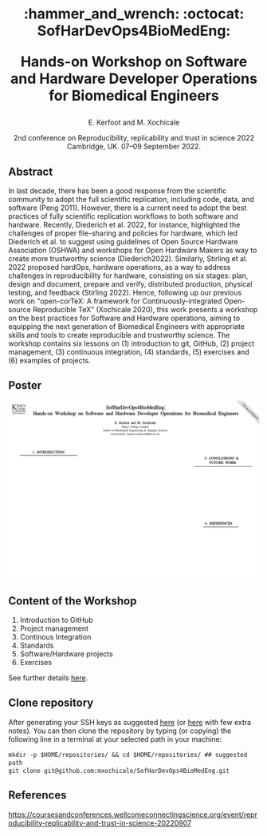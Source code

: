 <h1 align="center">
:hammer_and_wrench: :octocat:	SofHarDevOps4BioMedEng: 

Hands-on Workshop on Software and Hardware Developer Operations for Biomedical Engineers
</h1>
<div align="center">
E. Kerfoot and M. Xochicale     

2nd conference on Reproducibility, replicability and trust in science 2022   
Cambridge, UK. 07–09 September 2022.
</div>


## Abstract 
In last decade, there has been a good response from the scientific community to adopt the full scientific replication, including code, data, and software (Peng 2011). 
However, there is a current need to adopt the best practices of fully scientific replication workflows to both software and hardware.
Recently, Diederich et al. 2022, for instance, highlighted the challenges of proper file-sharing and policies for hardware, which led Diederich et al. to suggest using guidelines of Open Source Hardware Association (OSHWA) and workshops for Open Hardware Makers as way to create more trustworthy science (Diederich2022).
Similarly, Stirling et al. 2022 proposed hardOps, hardware operations, as a way to address challenges in reproducibility for hardware, consisting on six stages: plan, design and document, prepare and verify, distributed production, physical testing, and feedback (Stirling 2022). 
Hence, following up our previous work on "open-corTeX: A framework for Continuously-integrated Open-source Reproducible TeX" (Xochicale 2020), this work presents a workshop on the best practices for Software and Hardware operations, aiming to equipping the next generation of Biomedical Engineers with appropriate skills and tools to create reproducible and trustworthy science.
The workshop contains six lessons on (1) introduction to git, GitHub, (2) project management, (3) continuous integration, (4) standards, (5) exercises and (6) examples of projects.

## Poster
![poster](docs/poster/resources/versions/drawing-v00.png)

## Content of the Workshop
1. Introduction to GitHub 
2. Project management  
3. Continous Integration
4. Standards
5. Software/Hardware projects
6. Exercises 

See further details [here](workshop).

## Clone repository
After generating your SSH keys as suggested [here](https://docs.github.com/en/github/authenticating-to-github/generating-a-new-ssh-key-and-adding-it-to-the-ssh-agent) (or [here](https://github.com/mxochicale/tools/blob/main/github/SSH.md) with few extra notes).
You can then clone the repository by typing (or copying) the following line in a terminal at your selected path in your machine:
```
mkdir -p $HOME/repositories/ && cd $HOME/repositories/ ## suggested path
git clone git@github.com:mxochicale/SofHarDevOps4BioMedEng.git
```

## References
https://coursesandconferences.wellcomeconnectingscience.org/event/reproducibility-replicability-and-trust-in-science-20220907

